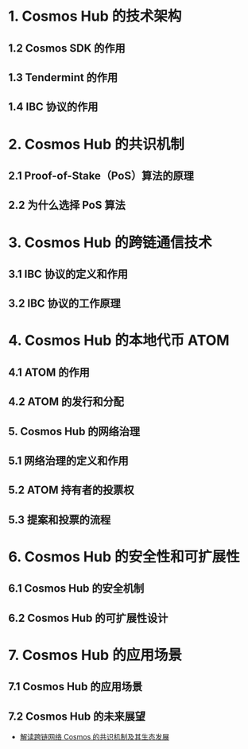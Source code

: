 # 1. Cosmos Hub 的技术架构

## 1.2 Cosmos SDK 的作用

## 1.3 Tendermint 的作用

## 1.4 IBC 协议的作用

# 2. Cosmos Hub 的共识机制

## 2.1 Proof-of-Stake（PoS）算法的原理

## 2.2 为什么选择 PoS 算法

# 3. Cosmos Hub 的跨链通信技术

## 3.1 IBC 协议的定义和作用

## 3.2 IBC 协议的工作原理

# 4. Cosmos Hub 的本地代币 ATOM

## 4.1 ATOM 的作用

## 4.2 ATOM 的发行和分配

## 5. Cosmos Hub 的网络治理

## 5.1 网络治理的定义和作用

## 5.2 ATOM 持有者的投票权

## 5.3 提案和投票的流程

# 6. Cosmos Hub 的安全性和可扩展性

## 6.1 Cosmos Hub 的安全机制

## 6.2 Cosmos Hub 的可扩展性设计

# 7. Cosmos Hub 的应用场景

## 7.1 Cosmos Hub 的应用场景

## 7.2 Cosmos Hub 的未来展望





- [解读跨链网络 Cosmos 的共识机制及其生态发展](https://mirror.xyz/0x31d61b448700D321536FF36A2cd299a1dea14CA2/ZuyGgmdDO4QbZA_cohI8v_oXKgLKfZdLcoEIcw5jhqw)